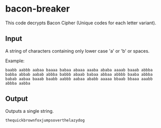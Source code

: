 # bacon-breaker

This code decrypts Bacon Cipher (Unique codes for each letter variant).

## Input

A string of characters containing only lower case 'a' or 'b' or spaces.

Example:

    baabb aabbb aabaa baaaa babaa abaaa aaaba ababa aaaab baaab abbba babba abbab aabab abbba babbb abaab babaa abbaa abbbb baaba abbba babab aabaa baaab baabb aabbb aabaa ababb aaaaa bbaab bbaaa aaabb abbba aabba

## Output

Outputs a single string.

    thequickbrownfoxjumpsoverthelazydog

